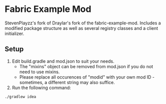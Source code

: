 # Fabric Example Mod

StevenPlayzz's fork of Draylar's fork of the fabric-example-mod. Includes a modified package structure as well as several registry classes and a client initializer.

## Setup

1. Edit build.gradle and mod.json to suit your needs.
    * The "mixins" object can be removed from mod.json if you do not need to use mixins.
    * Please replace all occurences of "modid" with your own mod ID - sometimes, a different string may also suffice.
2. Run the following command:

```
./gradlew idea
```
